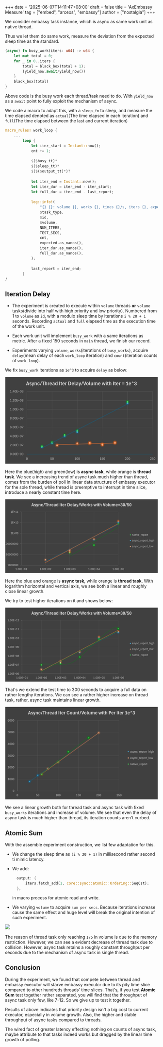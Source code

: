 +++
date = '2025-06-07T14:11:47+08:00'
draft = false
title = 'AxEmbassy Measure'
tag = ["embed", "arceos", "embassy"]
author = ["nostalgia"]
+++

We consider embassy task instance, which is async as same work unit as native thread.

Thus we let them do same work, measure the deviation from the expected sleep time as the standard.

```rust
(async) fn busy_work(iters: u64) -> u64 {
    let mut total = 0;
    for _ in 0..iters {
        total = black_box(total + 1);
		(yield_now.await/yield_now())
    }
    black_box(total)
}
```

Above code is the busy work each thread/task need to do. With `yield_now` as a `await` point to fully exploit the mechanism of async.

We code a macro to adapt this, with a `sleep_fn` to sleep, and measure the time elapsed denoted as `actual`(The time elapsed in each iteration) and `full`(The time elapsed between the last and current iteration)

```rust
macro_rules! work_loop {
	...
        loop {
            let iter_start = Instant::now();
            cnt += 1;

            $($busy_tt)*
            $($sleep_tt)*
            $($($output_tt)*)?

            let iter_end = Instant::now();
            let iter_dur = iter_end - iter_start;
            let full_dur = iter_end - last_report;

            log::info!(
                "{} {}: volume {}, works {}, times {}/s, iters {}, expected {}/ns, actual {}/ns, full {}/ns",
                $task_type,
                $id,
                $volume,
                NUM_ITERS,
                TEST_SECS,
                cnt,
                expected.as_nanos(),
                iter_dur.as_nanos(),
                full_dur.as_nanos(),
            );

            last_report = iter_end;
        }
}
```

## Iteration Delay

- The experiment is created to execute within `volume` threads **or** `volume` tasks(divide into half with high priority and low priority). Numbered from 1 to `volume` as `id`, with a modulo sleep time by iterations `i % 20 + 1` seconds. Recording `actual` and `full` elapsed time as the execution time of the work unit.

- Each work unit will implement `busy_work` with a same iterations as metric. After a fixed 150 seconds in `main` thread, we finish our record.

- Experiments varying `volume`, `works`(iterations of `busy_works`), acquire `delay`(mean delay of each `work_loop` iteration) and `count`(iteration counts of `work_loop`).

We fix `busy_work` iterations as `1e^3` to acquire `delay` as below:

![](iter-volume.png)

Here the blue(high) and green(low) is **async task**, while orange is **thread task**. We see a increasing trend of async task much higher than thread, comes from the burden of poll in linear data structure of embassy executor for the sole thread, while thread is preemptive to interrupt in time slice, introduce a nearly constant time here.

![](iter-works.png)

Here the blue and orange is **async task**, while orange is **thread task**. With logarithm horizontal and vertical axis, we see both a linear and roughly close linear growth.

We try to test higher iterations on it and shows below:

![](iter-works-extend.png)

That's we extend the test time to 300 seconds to acquire a full data on rather lengthy iterations. We can see a rather higher increase on thread task, rather, async task maintains linear growth.

![](counts-volume.png)

We see a linear growth both for thread task and async task with fixed `busy_works` iterations and increase of volume. We see that even the delay of async task is much higher than thread, its iteration counts aren't curbed.

## Atomic Sum

With the assemble experiment construction, we list few adaptation for this.

- We change the sleep time as `(i % 20 + 1)` in millisecond rather second ti mimic latency.
- We add:
  ```rust
    output: {
        iters.fetch_add(1, core::sync::atomic::Ordering::SeqCst);
    },
  ```
  in macro process for atomic read and write.

- We varying `volume` to acquire `sum per secs`. Because iterations increase cause the same effect and huge level will break the original intention of such experiment.

![](/Nexus-Blog/charts/atomic-volume.png)

The reason of thread task only reaching `175` in volume is due to the memory restriction. However, we can see a evident decrease of thread task due to collision. However, async task retains a roughly constant throughput per seconds due to the mechanism of async task in single thread.

## Conclusion

During the experiment, we found that compete between thread and embassy executor will starve embassy executor due to its pity time slice compared to other hundreds threads' time slices. That's, if you test **Atomic Sum** test together rather separated, you will find that the throughput of async task only few, like 7-12. So we give up to test it together.

Results of above indicates that priority design isn't a big cost to current executor, especially in volume growth. Also, the higher and stable throughput of async tasks compared to threads.

The wired fact of greater latency effecting nothing on counts of async task, maybe attribute to that tasks indeed works but dragged by the linear time growth of polling.